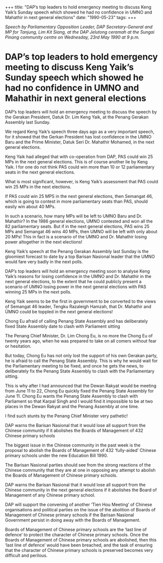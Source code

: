 +++ 
title: "DAP’s top leaders to hold emergency meeting to discuss Keng Yaik’s Sunday speech which showed he had no confidence in UMNO and Mahathir in next general elections"
date: "1990-05-23"
tags:
+++

_Speech by Parliamentary Opposition Leader, DAP Secretary-General and MP for Tanjung, Lim Kit Siang, at the DAP Jelutong ceramah at the Sungai Pinang community centre on Wednesday, 23rd May 1990 at 9 p.m._

# DAP’s top leaders to hold emergency meeting to discuss Keng Yaik’s Sunday speech which showed he had no confidence in UMNO and Mahathir in next general elections

DAP’s top leaders will hold an emergency meeting to discuss the speech by the Gerakan President, Datuk Dr. Lim Keng Yaik, at the Penang Gerakan Assembly last Sunday.</u>

We regard Keng Yaik’s speech three days ago as a very important speech, for it showed that the Gerkan President has lost confidence in the UMNO Baru and the Prime Minister, Datuk Seri Dr. Mahathir Mohamed, in the next general elections.

Keng Yaik had alleged that with co-operation from DAP, PAS could win 25 MPs in the next general elections. This is of course another lie by Keng Yaik. I for one do not think PAS could win more than 10 or 12 parliamentary seats in the next general elections.

What is most significant, however, is Keng Yaik’s assessment that PAS could win 25 MPs in the next elections.

If PAS could win 25 MPS in the next general elections, then Semangat 46, which is going to contest in more parliamentary seats than PAS, should easily win about 40 MPs.

In such a scenario, how many MPs will be left to UMNO Baru and Dr. Mahathir? In the 1986 general elections, UMNO contested and won all the 82 parliamentary seats. But if in the next general elections, PAS wins 25 MPs and Semangat 46 wins 40 MPs, then UMNO will be left with only about 20 MPs! This in fact is a scenario of the UMNO and Dr. Mahathir losing power altogether in the next elections!

Keng Yaik’s speech at the Penang Gerakan Assembly last Sunday is the gloomiest forecast to date by a top Barisan Nasional leader that the UMNO would fare very badly in the next polls.

DAP’s top leaders will hold an emergency meeting soon to analyse Keng Yaik’s reasons for losing confidence in the UMNO and Dr. Mahathir in the next general elections, to the extent that he could publicly present a scenario of UMNO losing power in the next general elections with PAS winning 25 MPs in the next polls.

Keng Yaik seems to be the first in government to be converted to the views of Semangat 46 leader, Tengku Razaleigh Hamzah, that Dr. Mahathir and ÜMNO could be toppled in the next general elections!

Chong Eu afraid of calling Penang State Assembly and has deliberately fixed State Assembly date to clash with Parliament sitting

The Penang Chief Minister, Dr. Lim Chong Eu, is no more the Chong Eu of twenty years ago, when he was prepared to take on all comers without fear or hesitation.

But today, Chong Eu has not only lost the support of his own Gerakan party, he is afraid to call the Penang State Assembly. This is why he would wait for the Parliamentary meeting to be fixed, and once he gets the news, to deliberately fix the Penang State Assembly to clash with the Parliamentary sitting.

This is why after I had announced that the Dewan Rakyat would be meeting from June 11 to 22, Chong Eu quickly fixed the Penang State Assembly for June 11. Chong Eu wants the Penang State Assembly to clash with Parliament so that Karpal Singh and I would find it impossible to be at two places in the Dewan Rakyat and the Penang Assembly at one time.

I find such stunts by the Penang Chief Minister very pathetic!

DAP warns the Barisan Nasional that it would lose all support from the Chinese community if it abolishes the Boards of Management of 432 Chinese primary schools

The biggest issue in the Chinese community in the past week is the proposal to abolish the Boards of Management of 432 ‘fully-aided’ Chinese primary schools under the new Education Bill 1990.

The Barisan Nasional parties should see from the strong reactions of the Chinese community that they are at one in opposing any attempt to abolish the Boards of Management of Chinese primary schools.

DAP warns the Barisan Nasional that it would lose all support from the Chinese community in the next general elections if it abolishes the Board of Management of any Chinese primary school.

DAP will support the convening of another ‘Tien Hou Meeting’ of Chinese organisations and political parties on the issue of the abolition of Boards of Management of Chinese primary schools if the Barisan Nasional Government persist in doing away with the Boards of Management.

Boards of Management of Chinese primary schools are the ‘last line of defence’ to protect the character of Chinese primary schools. Once the Boards of Management of Chinese primary schools are abolished, then this ‘last line of defence’ would have been breached, and the task of ensuring that the character of Chinese primary schools is preserved becomes very difficult and perilous.
 

